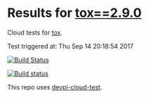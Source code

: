 # Results for [tox==2.9.0](https://devpi.net/obestwalter/dev/tox/2.9.0)

Cloud tests for [tox](https://github.com/tox-dev/tox).

Test triggered at: Thu Sep 14 20:18:54 2017

[![Build Status](https://travis-ci.org/obestwalter/devpi-cloud-test-tox.svg?branch=master)](https://travis-ci.org/obestwalter/devpi-cloud-test-tox)

[![Build status](https://ci.appveyor.com/api/projects/status/98yyno2u5fpnds4l/branch/master?svg=true)](https://ci.appveyor.com/project/obestwalter/devpi-cloud-test-tox/branch/master)

This repo uses [devpi-cloud-test](https://github.com/obestwalter/devpi-cloud-test).
